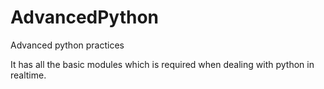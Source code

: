 # AdvancedPython

Advanced python practices

It has all the basic modules which is required when dealing with python in realtime.